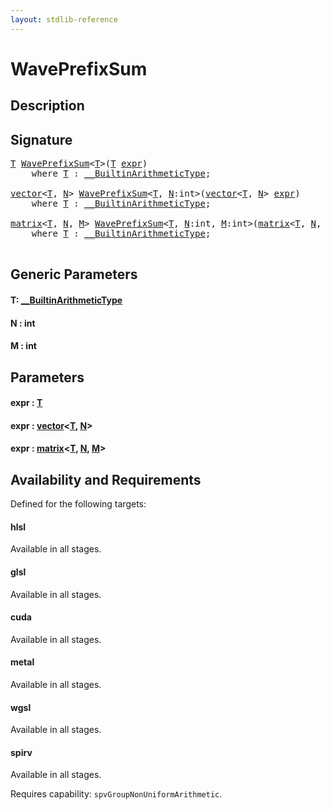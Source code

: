 ```yaml
---
layout: stdlib-reference
---
```


# WavePrefixSum

## Description





## Signature 

<pre>
<a href="waveprefixsum-04a.md#typeparam-T" class="code_type">T</a> <a href="waveprefixsum-04a.md">WavePrefixSum</a>&lt;<a href="waveprefixsum-04a.md#typeparam-T" class="code_type">T</a>&gt;(<a href="waveprefixsum-04a.md#typeparam-T" class="code_type">T</a> <a href="waveprefixsum-04a.md#decl-expr" class="code_param">expr</a>)
    <span class='code_keyword'>where</span> <a href="waveprefixsum-04a.md#typeparam-T" class="code_type">T</a> : <a href="../interfaces/0_builtinarithmetictype-029j/index.md" class="code_type">__BuiltinArithmeticType</a>;

<a href="../types/vector/index.md" class="code_type">vector</a>&lt;<a href="waveprefixsum-04a.md#typeparam-T" class="code_type">T</a>, <a href="waveprefixsum-04a.md#decl-N" class="code_var">N</a>&gt; <a href="waveprefixsum-04a.md">WavePrefixSum</a>&lt;<a href="waveprefixsum-04a.md#typeparam-T" class="code_type">T</a>, <a href="waveprefixsum-04a.md#decl-N" class="code_var">N</a>:<span class="code_keyword">int</span>&gt;(<a href="../types/vector/index.md" class="code_type">vector</a>&lt;<a href="waveprefixsum-04a.md#typeparam-T" class="code_type">T</a>, <a href="waveprefixsum-04a.md#decl-N" class="code_var">N</a>&gt; <a href="waveprefixsum-04a.md#decl-expr" class="code_param">expr</a>)
    <span class='code_keyword'>where</span> <a href="waveprefixsum-04a.md#typeparam-T" class="code_type">T</a> : <a href="../interfaces/0_builtinarithmetictype-029j/index.md" class="code_type">__BuiltinArithmeticType</a>;

<a href="../types/matrix/index.md" class="code_type">matrix</a>&lt;<a href="waveprefixsum-04a.md#typeparam-T" class="code_type">T</a>, <a href="waveprefixsum-04a.md#decl-N" class="code_var">N</a>, <a href="waveprefixsum-04a.md#decl-M" class="code_var">M</a>&gt; <a href="waveprefixsum-04a.md">WavePrefixSum</a>&lt;<a href="waveprefixsum-04a.md#typeparam-T" class="code_type">T</a>, <a href="waveprefixsum-04a.md#decl-N" class="code_var">N</a>:<span class="code_keyword">int</span>, <a href="waveprefixsum-04a.md#decl-M" class="code_var">M</a>:<span class="code_keyword">int</span>&gt;(<a href="../types/matrix/index.md" class="code_type">matrix</a>&lt;<a href="waveprefixsum-04a.md#typeparam-T" class="code_type">T</a>, <a href="waveprefixsum-04a.md#decl-N" class="code_var">N</a>, <a href="waveprefixsum-04a.md#decl-M" class="code_var">M</a>&gt; <a href="waveprefixsum-04a.md#decl-expr" class="code_param">expr</a>)
    <span class='code_keyword'>where</span> <a href="waveprefixsum-04a.md#typeparam-T" class="code_type">T</a> : <a href="../interfaces/0_builtinarithmetictype-029j/index.md" class="code_type">__BuiltinArithmeticType</a>;

</pre>

## Generic Parameters

####  <a id="typeparam-T"></a>T: [\_\_BuiltinArithmeticType](../interfaces/0_builtinarithmetictype-029j/index.md)
####  <a id="decl-N"></a>N  : int
####  <a id="decl-M"></a>M  : int

## Parameters

####  <a id="decl-expr"></a>expr  : [T](waveprefixsum-04a.md#typeparam-T)
####  <a id="decl-expr"></a>expr  : [vector](../types/vector/index.md)\<[T](../types/vector/index.md#typeparam-T), [N](../types/vector/index.md#decl-N)\>
####  <a id="decl-expr"></a>expr  : [matrix](../types/matrix/index.md)\<[T](../types/matrix/t-0.md), [N](../types/matrix/index.md#decl-N), [M](../types/matrix/index.md#decl-M)\>

## Availability and Requirements

Defined for the following targets:

#### hlsl
Available in all stages.

#### glsl
Available in all stages.

#### cuda
Available in all stages.

#### metal
Available in all stages.

#### wgsl
Available in all stages.

#### spirv
Available in all stages.

Requires capability: `spvGroupNonUniformArithmetic`.



<script>
// Fix .md links to .html when on ReadTheDocs
if (window.location.hostname.includes('readthedocs') || 
    window.location.hostname.includes('rtfd.io')) {
  document.addEventListener('DOMContentLoaded', function() {
    const links = document.querySelectorAll('a');
    links.forEach(link => {
      if (link.getAttribute('href') && link.getAttribute('href').endsWith('.md')) {
        link.href = link.href.replace(/\.md($|#|\?)/, '.html$1');
      }
    });
  });
}
</script>
